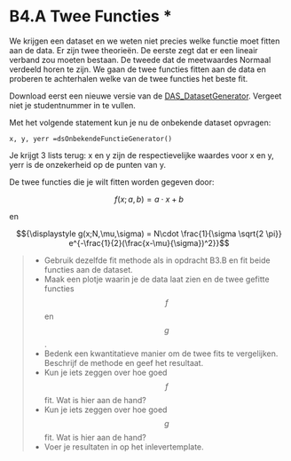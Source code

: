 # B4.A Twee Functies *

We krijgen een dataset en we weten niet precies welke functie moet fitten aan de data. Er zijn twee theorieën. De eerste zegt dat er een lineair verband zou moeten bestaan. De tweede dat de meetwaardes Normaal verdeeld horen te zijn. We gaan de twee functies fitten aan de data en proberen te achterhalen welke van de twee functies het beste fit. 

Download eerst een nieuwe versie van de [DAS_DatasetGenerator](DAS_DatasetGeneratory.py). Vergeet niet je studentnummer in te vullen.

Met het volgende statement kun je nu de onbekende dataset opvragen: 

	x, y, yerr =dsOnbekendeFunctieGenerator()
	
Je krijgt 3 lists terug: x en y zijn de respectievelijke waardes voor x en y, yerr is de onzekerheid op de punten van y.

De twee functies die je wilt fitten worden gegeven door: 

$${\displaystyle f(x;a,b) = a\cdot x + b}$$

en 

$${\displaystyle g(x;N,\mu,\sigma) = N\cdot \frac{1}{\sigma \sqrt{2 \pi}} e^{-\frac{1}{2}(\frac{x-\mu}{\sigma})^2}}$$


> * Gebruik dezelfde fit methode als in opdracht B3.B en fit beide functies aan de dataset. 
> * Maak een plotje waarin je de data laat zien en de twee gefitte functies $$f$$ en $$g$$. 
> * Bedenk een kwantitatieve manier om de twee fits te vergelijken. Beschrijf de methode en geef het resultaat.
> * Kun je iets zeggen over hoe goed $$f$$ fit. Wat is hier aan de hand?
> * Kun je iets zeggen over hoe goed $$g$$ fit. Wat is hier aan de hand?
> * Voer je resultaten in op het inlevertemplate.